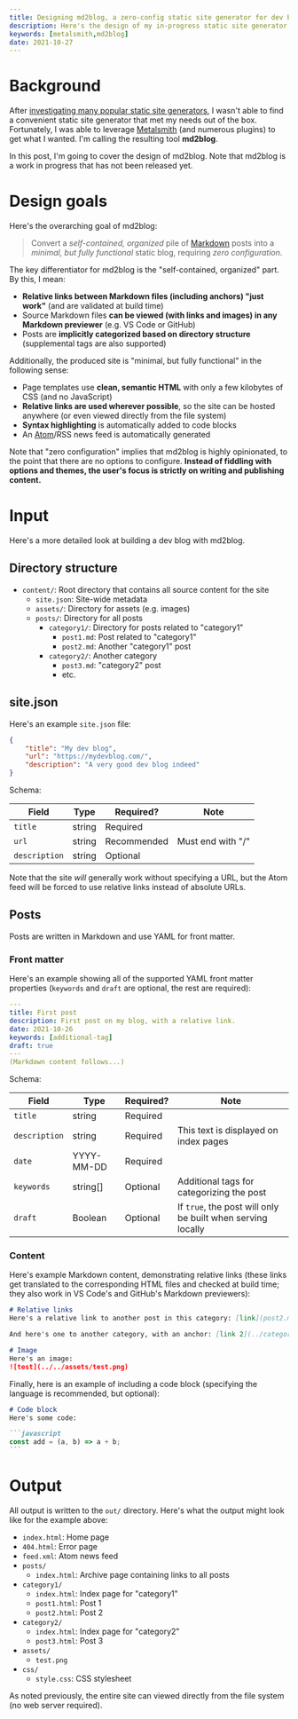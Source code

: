 ```yaml
---
title: Designing md2blog, a zero-config static site generator for dev blogs
description: Here's the design of my in-progress static site generator, md2blog.
keywords: [metalsmith,md2blog]
date: 2021-10-27
---
```

# Background
After [investigating many popular static site generators](comparison.md), I wasn't able to find a convenient static site generator that met my needs out of the box. Fortunately, I was able to leverage [Metalsmith](https://metalsmith.io/) (and numerous plugins) to get what I wanted. I'm calling the resulting tool **md2blog**.

In this post, I'm going to cover the design of md2blog. Note that md2blog is a work in progress that has not been released yet.

# Design goals
Here's the overarching goal of md2blog:

> Convert a *self-contained, organized* pile of [Markdown](https://daringfireball.net/projects/markdown/) posts into a *minimal, but fully functional* static blog, requiring *zero configuration*.

The key differentiator for md2blog is the "self-contained, organized" part. By this, I mean:

* **Relative links between Markdown files (including anchors) "just work"** (and are validated at build time)
* Source Markdown files **can be viewed (with links and images) in any Markdown previewer** (e.g. VS Code or GitHub)
* Posts are **implicitly categorized based on directory structure** (supplemental tags are also supported)

Additionally, the produced site is "minimal, but fully functional" in the following sense:

* Page templates use **clean, semantic HTML** with only a few kilobytes of CSS (and no JavaScript)
* **Relative links are used wherever possible**, so the site can be hosted anywhere (or even viewed directly from the file system)
* **Syntax highlighting** is automatically added to code blocks
* An [Atom](https://validator.w3.org/feed/docs/atom.html)/RSS news feed is automatically generated

Note that "zero configuration" implies that md2blog is highly opinionated, to the point that there are no options to configure. **Instead of fiddling with options and themes, the user's focus is strictly on writing and publishing content.**

# Input
Here's a more detailed look at building a dev blog with md2blog.

## Directory structure
* `content/`: Root directory that contains all source content for the site
  * `site.json`: Site-wide metadata
  * `assets/`: Directory for assets (e.g. images)
  * `posts/`: Directory for all posts
    * `category1/`: Directory for posts related to "category1"
      * `post1.md`: Post related to "category1"
      * `post2.md`: Another "category1" post
    * `category2/`: Another category
      * `post3.md`: "category2" post
      * etc.

## site.json
Here's an example `site.json` file:

```json
{
    "title": "My dev blog",
    "url": "https://mydevblog.com/",
    "description": "A very good dev blog indeed"
}
```

Schema:

| Field | Type | Required? | Note |
| --- | --- | --- | --- |
| `title` | string | Required | |
| `url` | string | Recommended | Must end with "/" |
| `description` | string | Optional | |

Note that the site *will* generally work without specifying a URL, but the Atom feed will be forced to use relative links instead of absolute URLs.

## Posts
Posts are written in Markdown and use YAML for front matter.

### Front matter
Here's an example showing all of the supported YAML front matter properties (`keywords` and `draft` are optional, the rest are required):

```yaml
---
title: First post
description: First post on my blog, with a relative link.
date: 2021-10-26
keywords: [additional-tag]
draft: true
---
(Markdown content follows...)
```

Schema:

| Field | Type | Required? | Note |
| --- | --- | --- | --- |
| `title` | string | Required | |
| `description` | string | Required | This text is displayed on index pages |
| `date` | YYYY-MM-DD | Required | |
| `keywords` | string[] | Optional | Additional tags for categorizing the post |
| `draft` | Boolean | Optional | If `true`, the post will only be built when serving locally |

### Content
Here's example Markdown content, demonstrating relative links (these links get translated to the corresponding HTML files and checked at build time; they also work in VS Code's and GitHub's Markdown previewers):

```markdown
# Relative links
Here's a relative link to another post in this category: [link](post2.md)!

And here's one to another category, with an anchor: [link 2](../category2/post3.md#some-section).

# Image
Here's an image:
![test](../../assets/test.png)
```

Finally, here is an example of including a code block (specifying the language is recommended, but optional):

````markdown
# Code block
Here's some code:

```javascript
const add = (a, b) => a + b;
```
````

# Output
All output is written to the `out/` directory. Here's what the output might look like for the example above:

* `index.html`: Home page
* `404.html`: Error page
* `feed.xml`: Atom news feed
* `posts/`
  * `index.html`: Archive page containing links to all posts
* `category1/`
  * `index.html`: Index page for "category1"
  * `post1.html`: Post 1
  * `post2.html`: Post 2
* `category2/`
  * `index.html`: Index page for "category2"
  * `post3.html`: Post 3
* `assets/`
  * `test.png`
* `css/`
  * `style.css`: CSS stylesheet

As noted previously, the entire site can viewed directly from the file system (no web server required).